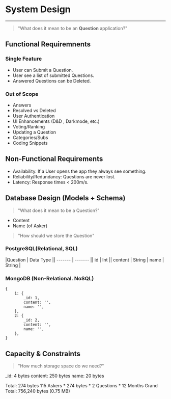 # System Design

---

>"What does it mean to be an **Question** application?"

## Functional Requiremnents

### Single Feature 

- User can Submit a Question.
- User see a list of submitted Questions.
- Answered Questions can be Deleted.


### Out of Scope

- Answers
- Resolved vs Deleted
- User Authentication
- UI Enhancements (D&D , Darkmode, etc.)
- Voting/Ranking
- Updating a Question
- Categories/Subs
- Coding Snippets

## Non-Functional Requirements

- Availability. If a User opens the app they always see something.
- Reliability/Redundancy: Questions are never lost.
- Latency: Response times < 200m/s.

## Database Design (Models + Schema)

>"What does it mean to be a Question?"
- Content
- Name (of Asker)
>"How should we store the Question"

### PostgreSQL(Relational, SQL)
|Question | Data Type || ------- | ------- || id | Int || content | String | name | String |

### MongoDB (Non-Relational. NoSQL)

    {
        1: {
            _id: 1,
            content: '',
            name: '',
        },
        2: {
            _id: 2,
            content: '',
            name: '',
        },
    }

##  Capacity & Constraints

> "How much storage space do we need?"

_id: 4 bytes
content: 250 bytes
name: 20 bytes

Total: 274 bytes
115 Askers * 274 bytes * 2 Questions * 12 Months
Grand Total: 756,240 bytes (0.75 MB)
